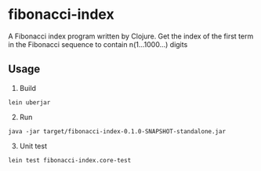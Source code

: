 # fibonacci-index
A Fibonacci index program written by Clojure.
Get the index of the first term in the Fibonacci sequence to contain n(1...1000...) digits

## Usage

1. Build
```
lein uberjar
```
2. Run
```
java -jar target/fibonacci-index-0.1.0-SNAPSHOT-standalone.jar
```
3. Unit test

```
lein test fibonacci-index.core-test
```